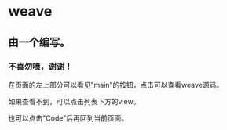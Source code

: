 # weave

## 由一个编写。
### 不喜勿喷，谢谢！

在页面的左上部分可以看见"main"的按钮，点击可以查看weave源码。

如果查看不到，可以点击列表下方的view。

也可以点击"Code"后再回到当前页面。

